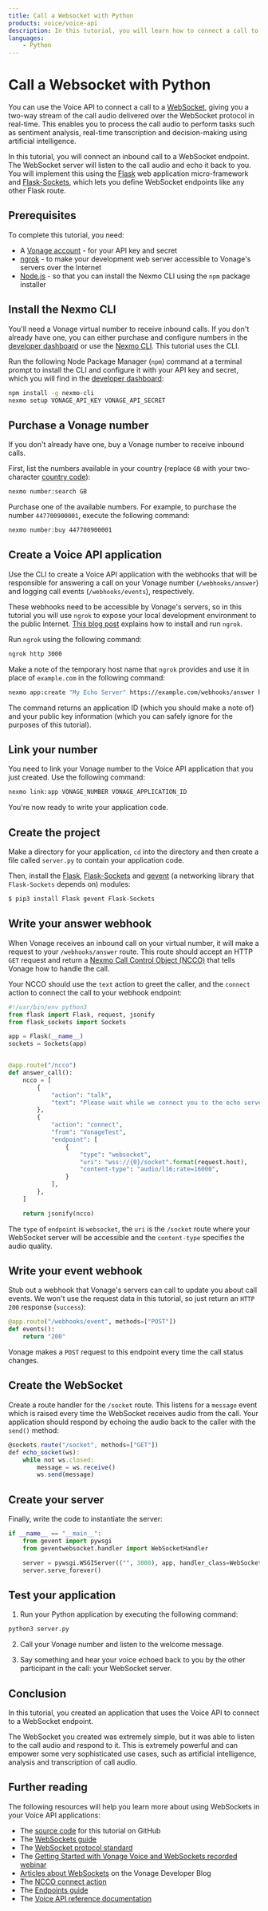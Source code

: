 ```yaml
---
title: Call a Websocket with Python
products: voice/voice-api
description: In this tutorial, you will learn how to connect a call to a websocket endpoint that echoes the call audio back to the caller.
languages:
    - Python
---
```


# Call a Websocket with Python

You can use the Voice API to connect a call to a [WebSocket](/voice/voice-api/guides/websockets), giving you a two-way stream of the call audio delivered over the WebSocket protocol in real-time. This enables you to process the call audio to perform tasks such as sentiment analysis, real-time transcription and decision-making using artificial intelligence.

In this tutorial, you will connect an inbound call to a WebSocket endpoint. The WebSocket server will listen to the call audio and echo it back to you. You will implement this using the [Flask](http://flask.pocoo.org/) web application micro-framework and [Flask-Sockets](https://www.npmjs.com/package/express-ws), which lets you define WebSocket endpoints like any other Flask route. 

## Prerequisites

To complete this tutorial, you need:

* A [Vonage account](https://dashboard.nexmo.com/sign-up) - for your API key and secret
* [ngrok](https://ngrok.com/) - to make your development web server accessible to Vonage's servers over the Internet
* [Node.js](https://nodejs.org/en/download/) - so that you can install the Nexmo CLI using the `npm` package installer

## Install the Nexmo CLI

You'll need a Vonage virtual number to receive inbound calls. If you don't already have one, you can either purchase and configure numbers in the [developer dashboard](https://dashboard.nexmo.com) or use the [Nexmo CLI](https://github.com/Nexmo/nexmo-cli). This tutorial uses the CLI.

Run the following Node Package Manager (`npm`)  command at a terminal prompt to install the CLI and configure it with your API key and secret, which you will find in the [developer dashboard](https://dashboard.nexmo.com):

```sh
npm install -g nexmo-cli
nexmo setup VONAGE_API_KEY VONAGE_API_SECRET
```

## Purchase a Vonage number

If you don't already have one, buy a Vonage number to receive inbound calls.

First, list the numbers available in your country (replace `GB` with your two-character [country code](https://www.iban.com/country-codes)):

```sh
nexmo number:search GB
```

Purchase one of the available numbers. For example, to purchase the number `447700900001`, execute the following command:

```sh
nexmo number:buy 447700900001
```

## Create a Voice API application

Use the CLI to create a Voice API application with the webhooks that will be responsible for answering a call on your Vonage number (`/webhooks/answer`) and logging call events (`/webhooks/events`), respectively.

These webhooks need to be accessible by Vonage's servers, so in this tutorial you will use `ngrok` to expose your local development environment to the public Internet. [This blog post](https://www.nexmo.com/blog/2017/07/04/local-development-nexmo-ngrok-tunnel-dr/) explains how to install and run `ngrok`.

Run `ngrok` using the following command:

```sh
ngrok http 3000
```

Make a note of the temporary host name that `ngrok` provides and use it in place of `example.com` in the following command:

```sh
nexmo app:create "My Echo Server" https://example.com/webhooks/answer https://example.com/webhooks/events
```

The command returns an application ID (which you should make a note of) and your public key information (which you can safely ignore for the purposes of this tutorial).

## Link your number

You need to link your Vonage number to the Voice API application that you just created. Use the following command:

```sh
nexmo link:app VONAGE_NUMBER VONAGE_APPLICATION_ID
```

You're now ready to write your application code.

## Create the project
Make a directory for your application, `cd` into the directory and then create a file called `server.py` to contain your application code.

Then, install the [Flask](http://flask.pocoo.org/), [Flask-Sockets](https://www.npmjs.com/package/express-ws) and [gevent](https://pypi.org/project/gevent/) (a networking library that `Flask-Sockets` depends on) modules:

```sh
$ pip3 install Flask gevent Flask-Sockets
```

## Write your answer webhook

When Vonage receives an inbound call on your virtual number, it will make a request to your `/webhooks/answer` route. This route should accept an HTTP `GET` request and return a [Nexmo Call Control Object (NCCO)](/voice/voice-api/ncco-reference) that tells Vonage how to handle the call.

Your NCCO should use the `text` action to greet the caller, and the `connect` action to connect the call to your webhook endpoint:

```python
#!/usr/bin/env python3
from flask import Flask, request, jsonify
from flask_sockets import Sockets

app = Flask(__name__)
sockets = Sockets(app)


@app.route("/ncco")
def answer_call():
    ncco = [
        {
            "action": "talk",
            "text": "Please wait while we connect you to the echo server",
        },
        {
            "action": "connect",
            "from": "VonageTest",
            "endpoint": [
                {
                    "type": "websocket",
                    "uri": "wss://{0}/socket".format(request.host),
                    "content-type": "audio/l16;rate=16000",
                }
            ],
        },
    ]

    return jsonify(ncco)
```

The `type` of `endpoint` is `websocket`, the `uri` is the `/socket` route where your WebSocket server will be accessible and the `content-type` specifies the audio quality.

## Write your event webhook

Stub out a webhook that Vonage's servers can call to update you about call events. We won't use the request data in this tutorial, so just return an `HTTP 200` response (`success`):

```python
@app.route("/webhooks/event", methods=["POST"])
def events():
    return "200"
```

Vonage makes a `POST` request to this endpoint every time the call status changes.

## Create the WebSocket

Create a route handler for the `/socket` route. This listens for a `message` event which is raised every time the WebSocket receives audio from the call. Your application should respond by echoing the audio back to the caller with the `send()` method:

```javascript
@sockets.route("/socket", methods=["GET"])
def echo_socket(ws):
    while not ws.closed:
        message = ws.receive()
        ws.send(message)
```

## Create your server

Finally, write the code to instantiate the server:

```python
if __name__ == "__main__":
    from gevent import pywsgi
    from geventwebsocket.handler import WebSocketHandler

    server = pywsgi.WSGIServer(("", 3000), app, handler_class=WebSocketHandler)
    server.serve_forever()
```

## Test your application

1. Run your Python application by executing the following command:

  ```sh
  python3 server.py
  ```

2. Call your Vonage number and listen to the welcome message.

3. Say something and hear your voice echoed back to you by the other participant in the call: your WebSocket server.

## Conclusion

In this tutorial, you created an application that uses the Voice API to connect to a WebSocket endpoint.

The WebSocket you created was extremely simple, but it was able to listen to the call audio and respond to it. This is extremely powerful and can empower some very sophisticated use cases, such as artificial intelligence, analysis and transcription of call audio.

## Further reading

The following resources will help you learn more about using WebSockets in your Voice API applications:

* The [source code](https://github.com/Nexmo/python-websocket-echo-server) for this tutorial on GitHub
* The [WebSockets guide](/voice/voice-api/guides/websockets)
* The [WebSocket protocol standard](https://tools.ietf.org/html/rfc6455)
* The [Getting Started with Vonage Voice and WebSockets recorded webinar](https://www.nexmo.com/blog/2017/02/15/webinar-getting-started-nexmo-voice-websockets-dr/)
* [Articles about WebSockets](https://www.nexmo.com/?s=websockets) on the Vonage Developer Blog
* The [NCCO connect action](/voice/voice-api/ncco-reference#connect)
* The [Endpoints guide](/voice/voice-api/guides/endpoints)
* The [Voice API reference documentation](/voice/voice-api/api-reference)

